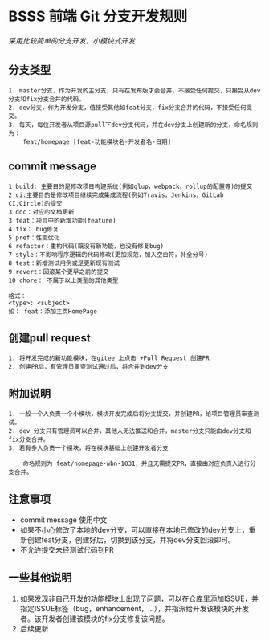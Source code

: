 # BSSS 前端 Git 分支开发规则

###### 采用比较简单的分支开发，小模块式开发

## 分支类型

    1. master分支，作为开发的主分支，只有在发布版才会合并，不接受任何提交，只接受从dev分支和fix分支合并的代码。
    2. dev分支，作为开发分支，值接受其他如feat分支，fix分支合并的代码，不接受任何提交。
    3. 每天，每位开发者从项目源pull下dev分支代码，并在dev分支上创建新的分支，命名规则为：
        feat/homepage [feat-功能模块名-开发者名-日期]

## commit message 

    1 build: 主要目的是修改项目构建系统(例如glup，webpack，rollup的配置等)的提交
    2 ci:主要目的是修改项目继续完成集成流程(例如Travis，Jenkins，GitLab CI,Circle)的提交
    3 doc：对应的文档更新
    3 feat：项目中的新增功能(feature)
    4 fix： bug修复
    5 pref：性能优化
    6 refactor：重构代码(既没有新功能，也没有修复bug)
    7 style：不影响程序逻辑的代码修改(更加规范，加入空白符，补全分号)
    8 test：新增测试用例或是更新现有测试
    9 revert：回滚某个更早之前的提交
    10 chore： 不属于以上类型的其他类型

    格式：
    <type>: <subject>
    如： feat：添加主页HomePage

## 创建pull request

    1. 将开发完成的新功能模块，在gitee 上点击 +Pull Request 创建PR
    2. 创建PR后，有管理员审查测试通过后，将合并到dev分支

## 附加说明

    1. 一般一个人负责一个小模块，模块开发完成后将分支提交，并创建PR，给项目管理员审查测试。
    2. dev 分支只有管理员可以合并，其他人无法推送和合并，master分支只能由dev分支和fix分支合并。
    3. 若有多人负责一个模块，将在模块基础上创建开发者分支

        命名规则为 feat/homepage-wbn-1031，并且无需提交PR，直接由对应负责人进行分支合并。

## 注意事项

* commit message 使用中文
* 如果不小心修改了本地的dev分支，可以直接在本地已修改的dev分支上，重新创建feat分支，创建好后，切换到该分支，并将dev分支回滚即可。
* 不允许提交未经测试代码到PR

## 一些其他说明

1. 如果发现非自己开发的功能模块上出现了问题，可以在仓库里添加ISSUE，并指定ISSUE标签（bug，enhancement，...），并指派给开发该模块的开发者。该开发者创建该模块的fix分支修复该问题。
2. 后续更新

